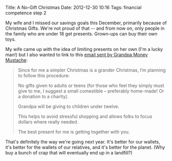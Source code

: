 Title: A No-Gift Christmas
Date: 2012-12-30 10:16
Tags: financial competence step 2

My wife and I missed our savings goals this December, primarily because
of Christmas Gifts. We're not proud of that -- and from now on, only
people in the family who are under 18 get presents. Grown-ups can buy
their own toys.

My wife came up with the idea of limiting presents on her own (I'm a
lucky man!) but I also wanted to link to this [email sent by Grandpa
Money
Mustache](http://www.mrmoneymustache.com/2011/11/24/happy-thanksgiving-and-buy-nothing-day-and-month):

> Since for me a simpler Christmas is a grander Christmas, I’m planning
> to follow this procedure:
>
> No gifts given to adults or teens (for those who feel they simply must
> give to me, I suggest a small comestible – preferably home-made! Or a
> donation to a charity).
>
> Grandpa will be giving to children under twelve.
>
> This helps to avoid stressful shopping and allows folks to focus
> dollars where really needed.
>
> The best present for me is getting together with you.

That's definitely the way we're going next year. It's better for our
wallets, it's better for the wallets of our relatives, and it's better
for the planet. (Why buy a bunch of crap that will eventually end up in
a landfill?)

